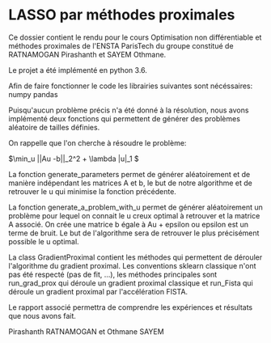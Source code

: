 # LASSO par méthodes proximales

Ce dossier contient le rendu pour le cours Optimisation non différentiable et méthodes proximales
de l'ENSTA ParisTech du groupe constitué de RATNAMOGAN Pirashanth et SAYEM Othmane.

Le projet a été implémenté en python 3.6.

Afin de faire fonctionner le code les librairies suivantes sont nécéssaires:
numpy
pandas

Puisqu'aucun problème précis n'a été donné à la résolution, nous avons implémenté deux fonctions qui permettent de générer des problèmes aléatoire de tailles définies.

On rappelle que l'on cherche à résoudre le problème:

 $\min_u ||Au -b||_2^2 + \lambda |u|_1 $

La fonction generate_parameters permet de générer aléatoirement et de manière indépendant les matrices A et b, le but de notre algorithme et de retrouver le u qui minimise la fonction précédente.

La fonction generate_a_problem_with_u permet de générer aléatoirement un problème pour lequel on connait le u creux optimal à retrouver et la matrice A associé. On crée une matrice b égale à Au + epsilon ou epsilon est un terme de bruit. Le but de l'algorithme sera de retrouver le plus précisément possible le u optimal.

La class GradientProximal contient les méthodes qui permettent de dérouler l'algorithme du gradient proximal.
Les conventions sklearn classique n'ont pas été respecté (pas de fit, ...), les méthodes principales sont run_grad_prox qui déroule un gradient proximal classique et run_Fista qui déroule un gradient proximal par l'accélération FISTA.

Le rapport associé permettra de comprendre les expériences et résultats que nous avons fait.

Pirashanth RATNAMOGAN et Othmane SAYEM


 

